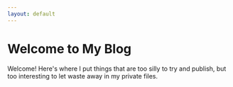 ```yaml
---
layout: default
---
```


<!-- Link to dark mode CSS -->
<link rel="stylesheet" type="text/css" href="main/dark-mode.css">

# Welcome to My Blog
Welcome! 
Here's where I put things that are too silly to try and publish, but too interesting to let waste away in my private files.
